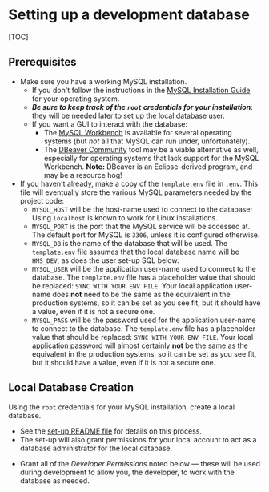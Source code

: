 # Setting up a development database

[TOC]

## Prerequisites

* Make sure you have a working MySQL installation.
  - If you don't follow the instructions in the [MySQL Installation Guide](https://dev.mysql.com/doc/mysql-installation-excerpt/5.7/en/) for your operating system.
  - ***Be sure to keep track of the `root` credentials for your installation***: they will be needed later to set up the local database user.
  - If you want a GUI to interact with the database:
    - The [MySQL Workbench](https://dev.mysql.com/downloads/workbench/) is available for several operating systems (but *not* all that MySQL can run under, unfortunately).
    - The [DBeaver Community](https://dbeaver.io/) tool may be a viable alternative as well, especially for operating systems that lack support for the MySQL Workbench. **Note:** DBeaver is an Eclipse-derived program, and may be a resource hog!
* If you haven't already, make a copy of the `template.env` file in `.env`. This file will eventually store the various MySQL parameters needed by the project code:
  - `MYSQL_HOST` will be the host-name used to connect to the database; Using `localhost` is known to work for Linux installations.
  - `MYSQL_PORT` is the port that the MySQL service will be accessed at. The default port for MySQL is `3306`, unless it is configured otherwise.
  - `MYSQL_DB` is the name of the database that will be used. The `template.env` file assumes that the local database name will be `HMS_DEV`, as does the user set-up SQL below.
  - `MYSQL_USER` will be the application user-name used to connect to the database. The `template.env` file has a placeholder value that should be replaced: `SYNC WITH YOUR ENV FILE`. Your local application user-name does **not** need to be the same as the equivalent in the production systems, so it can be set as you see fit, but it should have a value, even if it is not a secure one.
  - `MYSQL_PASS` will be the password used for the application user-name to connect to the database. The `template.env` file has a placeholder value that should be replaced: `SYNC WITH YOUR ENV FILE`. Your local application password will almost certainly **not** be the same as the equivalent in the production systems, so it can be set as you see fit, but it should have a value, even if it is not a secure one.

## Local Database Creation

Using the `root` credentials for your MySQL installation, create a local database.
- See the [set-up README file](HMS/set-up/README.md) for details on this process.
- The set-up will also grant permissions for your local account to act as a database administrator for the local database.
* Grant all of the *Developer Permissions* noted below — these will be used during development to allow you, the developer, to work with the database as needed.

